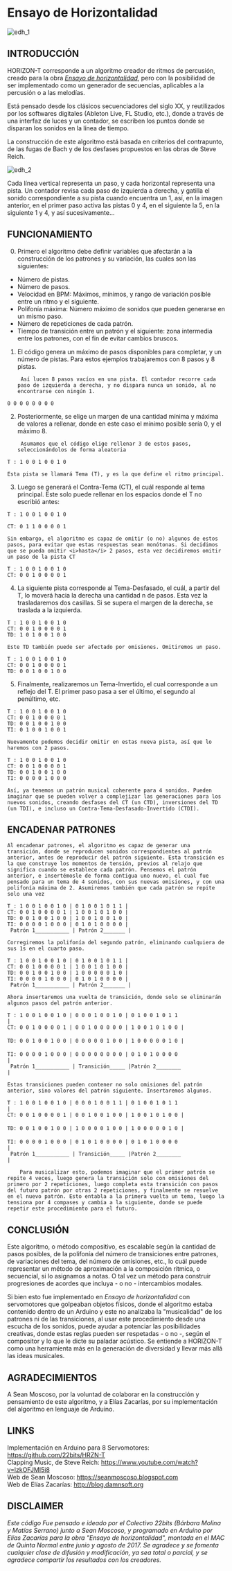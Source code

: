   # Ensayo de Horizontalidad

![edh_1](images/edh_1.png)

## INTRODUCCIÓN

HORIZON-T corresponde a un algoritmo creador de ritmos de percusión, creado para la obra <a href="http://cargocollective.com/mserranoa/Ensayo-de-horizontalidad" target="_blank"><i>Ensayo de horizontalidad</i></a>, pero con la posibilidad de ser implementado como un generador de secuencias, aplicables a la percusión o a las melodías.

Está pensado desde los clásicos secuenciadores del siglo XX, y reutilizados por los softwares digitales (Ableton Live, FL Studio, etc.), donde a través de una interfaz de luces y un contador, se escriben los puntos donde se disparan los sonidos en la línea de tiempo.

 La construcción de este algoritmo está basada en criterios del contrapunto, de las fugas de Bach y de los desfases propuestos en las obras de Steve Reich.

![edh_2](images/edh_2.png)

Cada línea vertical representa un paso, y cada horizontal representa una pista. Un contador revisa cada paso de izquierda a derecha, y gatilla el sonido correspondiente a su pista cuando encuentra un 1, así, en la imagen anterior, en el primer paso activa las pistas 0 y 4, en el siguiente la 5, en la siguiente 1 y 4, y así sucesivamente...

## FUNCIONAMIENTO

0) Primero el algoritmo debe definir variables que afectarán a la construcción de los patrones y su variación, las cuales son las siguientes:

- Número de pistas.
- Número de pasos.
- Velocidad en BPM: Máximos, mínimos, y rango de variación posible entre un ritmo y el siguiente.
- Polifonía máxima: Número máximo de sonidos que pueden generarse en un mismo paso.
- Número de repeticiones de cada patrón.
- Tiempo de transición entre un patrón y el siguiente: zona intermedia entre los patrones, con el fin de evitar cambios bruscos.

1) El código genera un máximo de pasos disponibles para completar, y un número de pistas. Para estos ejemplos trabajaremos con 8 pasos y 8 pistas.

        Así lucen 8 pasos vacíos en una pista. El contador recorre cada paso de izquierda a derecha, y no dispara nunca un sonido, al no encontrarse con ningún 1.

<code>0 0 0 0 0 0 0 0</code>

2) Posteriormente, se elige un margen de una cantidad mínima y máxima de valores a rellenar, donde en este caso el mínimo posible sería 0, y el máximo 8.

        Asumamos que el código elige rellenar 3 de estos pasos, seleccionándolos de forma aleatoria

<code>T :    1 0 0 1 0 0 1 0</code>

    Esta pista se llamará Tema (T), y es la que define el ritmo principal.

3) Luego se generará el Contra-Tema (CT), el cuál responde al tema principal. Este solo puede rellenar en los espacios donde el T no escribió antes:

<code>T    :    1 0 0 1 0 0 1 0  
  CT:  0 1 1 0 0 0 0 1</code>

    Sin embargo, el algoritmo es capaz de omitir (o no) algunos de estos pasos, para evitar que estas respuestas sean monótonas. Si decidimos que se pueda omitir <i>hasta</i> 2 pasos, esta vez decidiremos omitir un paso de la pista CT

<code>T    :    1 0 0 1 0 0 1 0</code>  
<code>CT:  0 0 1 0 0 0 0 1</code>

4) La siguiente pista corresponde al Tema-Desfasado, el cuál, a partir del T, lo moverá hacia la derecha una cantidad n de pasos. Esta vez la trasladaremos dos casillas. Si se supera el margen de la derecha, se traslada a la izquierda.

<code>T    :    1 0 0 1 0 0 1 0</code>  
<code>CT:  0 0 1 0 0 0 0 1</code>  
<code>TD:    1 0 1 0 0 1 0 0</code>

    Este TD también puede ser afectado por omisiones. Omitiremos un paso.

<code>T    :    1 0 0 1 0 0 1 0</code>  
<code>CT:  0 0 1 0 0 0 0 1</code>  
<code>TD:    0 0 1 0 0 1 0 0</code>

5) Finalmente, realizaremos un Tema-Invertido, el cual corresponde a un reflejo del T. El primer paso pasa a ser el último, el segundo al penúltimo, etc.

<code>T    :    1 0 0 1 0 0 1 0</code>  
<code>CT:  0 0 1 0 0 0 0 1</code>  
<code>TD:    0 0 1 0 0 1 0 0</code>  
<code>TI:    0 1 0 0 1 0 0 1</code>

    Nuevamente podemos decidir omitir en estas nueva pista, así que lo haremos con 2 pasos.

<code>T    :    1 0 0 1 0 0 1 0</code>  
<code>CT:  0 0 1 0 0 0 0 1</code>  
<code>TD:    0 0 1 0 0 1 0 0</code>  
<code>TI:    0 0 0 0 1 0 0 0</code>

    Así, ya tenemos un patrón musical coherente para 4 sonidos. Pueden imaginar que se pueden volver a complejizar las generaciones para los nuevos sonidos, creando desfases del CT (un CTD), inversiones del TD (un TDI), e incluso un Contra-Tema-Desfasado-Invertido (CTDI). 

 ## ENCADENAR PATRONES

    Al encadenar patrones, el algoritmo es capaz de generar una transición, donde se reproducen sonidos correspondientes al patrón anterior, antes de reproducir del patrón siguiente. Esta transición es la que construye los momentos de tensión, previos al relajo que significa cuando se establece cada patrón. Pensemos el patrón anterior, e insertémosle de forma contigua uno nuevo, el cual fue pensado para un tema de 4 sonidos, con sus nuevas omisiones, y con una polifonía máxima de 2. Asumiremos también que cada patrón se repite  solo una vez

<code>T    :    1 0 0 1 0 0 1 0 | 0 1 0 0 1 0 1 1 |</code>  
<code>CT:  0 0 1 0 0 0 0 1 | 1 0 0 1 0 1 0 0 | </code>  
<code>TD:    0 0 1 0 0 1 0 0 | 1 0 0 1 0 0 1 0 | </code>  
<code>TI:    0 0 0 0 1 0 0 0 | 0 1 0 1 0 0 0 0 |</code>  
<code>     Patrón 1___________ | Patrón 2_______ |</code>

    Corregiremos la polifonía del segundo patrón, eliminando cualquiera de sus 1s en el cuarto paso.

<code>T    :    1 0 0 1 0 0 1 0 | 0 1 0 0 1 0 1 1 |</code>  
<code>CT:  0 0 1 0 0 0 0 1 | 1 0 0 1 0 1 0 0 | </code>  
<code>TD:    0 0 1 0 0 1 0 0 | 1 0 0 0 0 0 1 0 | </code>  
<code>TI:    0 0 0 0 1 0 0 0 | 0 1 0 1 0 0 0 0 |</code>  
<code>     Patrón 1___________ | Patrón 2_______ |</code>

    Ahora insertaremos una vuelta de transición, donde solo se eliminarán algunos pasos del patrón anterior.

<code>T    :    1 0 0 1 0 0 1 0 | 0 0 0 1 0 0 1 0 | 0 1 0 0 1 0 1 1 |</code>  
<code>CT:  0 0 1 0 0 0 0 1 | 0 0 1 0 0 0 0 0 | 1 0 0 1 0 1 0 0 | </code>  
<code>TD:    0 0 1 0 0 1 0 0 | 0 0 0 0 0 1 0 0 | 1 0 0 0 0 0 1 0 | </code>  
<code>TI:    0 0 0 0 1 0 0 0 | 0 0 0 0 0 0 0 0 | 0 1 0 1 0 0 0 0 |</code>  
<code>     Patrón 1___________ | Transición_____ |Patrón 2________ |</code>

    Estas transiciones pueden contener no solo omisiones del patrón anterior, sino valores del patrón siguiente. Insertaremos algunos.

<code>T    :    1 0 0 1 0 0 1 0 | 0 0 0 1 0 0 1 1 | 0 1 0 0 1 0 1 1 |</code>  
<code>CT:  0 0 1 0 0 0 0 1 | 0 0 1 0 0 1 0 0 | 1 0 0 1 0 1 0 0 | </code>  
<code>TD:    0 0 1 0 0 1 0 0 | 1 0 0 0 0 1 0 0 | 1 0 0 0 0 0 1 0 | </code>  
<code>TI:    0 0 0 0 1 0 0 0 | 0 1 0 1 0 0 0 0 | 0 1 0 1 0 0 0 0 |</code>  
<code>     Patrón 1___________ | Transición_____ |Patrón 2________ |</code>

        Para musicalizar esto, podemos imaginar que el primer patrón se repite 4 veces, luego genera la transición solo con omisiones del primero por 2 repeticiones, luego completa esta transición con pasos del futuro patrón por otras 2 repeticiones, y finalmente se resuelve en el nuevo patrón. Esto entabla a la primera vuelta un tema, luego la tensiona por 4 compases y cambia a la siguiente, donde se puede repetir este procedimiento para el futuro.

## CONCLUSIÓN

Este algoritmo, o método compositivo, es escalable según la cantidad de pasos posibles, de la polifonía del número de transiciones entre patrones, de variaciones del tema, del número de omisiones, etc., lo cuál puede representar un método de aproximación a la composición rítmica, o secuencial, si lo asignamos a notas. O tal vez un método para construir progresiones de acordes que incluya - o no - intercambios modales.

Si bien esto fue implementado en <i>Ensayo de horizontalidad</i> con servomotores que golpeaban objetos físicos, donde el algoritmo estaba contenido dentro de un Arduino y este no analizaba la "musicalidad" de los patrones ni de las transiciones, al usar este procedimiento desde una escucha de los sonidos, puede ayudar a potenciar las posibilidades creativas, donde estas reglas pueden ser respetadas - o no -, según el compositor y lo que le dicte su paladar acústico. Se entiende a HORIZON-T como una herramienta más en la generación de diversidad y llevar más allá las ideas musicales.

## AGRADECIMIENTOS

A Sean Moscoso, por la voluntad de colaborar en la construcción y pensamiento de este algoritmo, y a Elías Zacarías, por su implementación del algoritmo en lenguaje de Arduino.

## LINKS

Implementación en Arduino para 8 Servomotores: <a href="https://github.com/22bits/HRZN-T" target="_blank">https://github.com/22bits/HRZN-T</a>  
Clapping Music, de Steve Reich: <a href="https://www.youtube.com/watch?v=lzkOFJMI5i8" target="_blank">https://www.youtube.com/watch?v=lzkOFJMI5i8</a>  
Web de Sean Moscoso: <a href="https://seanmoscoso.blogspot.com" target="_blank">https://seanmoscoso.blogspot.com</a>  
Web de Elías Zacarías: <a href="http://blog.damnsoft.org" target="_blank">http://blog.damnsoft.org</a>

## DISCLAIMER

<i>Este código Fue pensado e ideado por el Colectivo 22bits (Bárbara Molina y Matías Serrano) junto a Sean Moscoso, y programado en Arduino por Elías Zacarías para la obra "Ensayo de horizontalidad", montada en el MAC de Quinta Normal entre junio y agosto de 2017. Se agradece y se fomenta cualquier clase de difusión y modificación, ya sea total o parcial, y se agradece compartir los resultados con los creadores.
</i>



